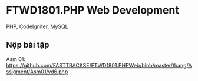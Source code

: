 ﻿# FTWD1801.PHP Web Development
PHP, CodeIgniter, MySQL
## Nộp bài tập
Asm  01: 
	https://github.com/FASTTRACKSE/FTWD1801.PHPWeb/blob/master/thang/Assigment/Asm01/vd6.php
